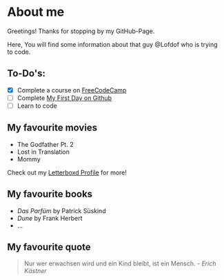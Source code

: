 # About me

Greetings! Thanks for stopping by my GitHub-Page. 

Here, You will find some information about that guy @Lofdof who is trying to code.

## To-Do's:
- [x] Complete a course on [FreeCodeCamp](https://www.freecodecamp.org/learn/responsive-web-design/)
- [ ] Complete [My First Day on Github](https://lab.github.com/githubtraining/first-day-on-github)
- [ ] Learn to code

## My favourite movies
- The Godfather Pt. 2
- Lost in Translation
- Mommy

Check out my [Letterboxd Profile](https://letterboxd.com/lofdofgutam/) for more!

## My favourite books
- *Das Parfüm* by Patrick Süskind
- *Dune* by Frank Herbert
- ...

## My favourite quote
>Nur wer erwachsen wird und ein Kind bleibt, ist ein Mensch. *- Erich Kästner*
